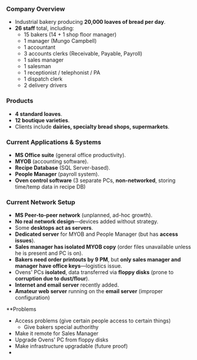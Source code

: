 ### **Company Overview**

- Industrial bakery producing **20,000 loaves of bread per day**.
- **26 staff** total, including:
    - 15 bakers (14 + 1 shop floor manager)
    - 1 manager (Mungo Campbell)
    - 1 accountant
    - 3 accounts clerks (Receivable, Payable, Payroll)
    - 1 sales manager
    - 1 salesman
    - 1 receptionist / telephonist / PA
    - 1 dispatch clerk
    - 2 delivery drivers

### **Products**

- **4 standard loaves**.
- **12 boutique varieties**.
- Clients include **dairies, specialty bread shops, supermarkets**.

### **Current Applications & Systems**

- **MS Office suite** (general office productivity).
- **MYOB** (accounting software).
- **Recipe Database** (SQL Server-based).
- **People Manager** (payroll system).
- **Oven control software** (3 separate PCs, **non-networked**, storing time/temp data in recipe DB)

### **Current Network Setup**

- **MS Peer-to-peer network** (unplanned, ad-hoc growth).
- **No real network design**—devices added without strategy.
- Some **desktops act as servers**.
- **Dedicated server** for MYOB and People Manager (but has **access issues**).
- **Sales manager has isolated MYOB copy** (order files unavailable unless he is present and PC is on).
- **Bakers need order printouts by 9 PM**, but **only sales manager and manager have office keys**—logistics issue.
- Ovens' PCs **isolated**, data transferred via **floppy disks** (prone to **corruption due to dust/flour**).
- **Internet and email server** recently added.
- **Amateur web server** running on the **email server** (improper configuration)

**Problems
- Access problems (give certain people access to certain things)
	- Give bakers special authorithy 
- Make it remote for Sales Manager
- Upgrade Ovens' PC from floppy disks
- Make infrastructure upgradable (future proof)
- 